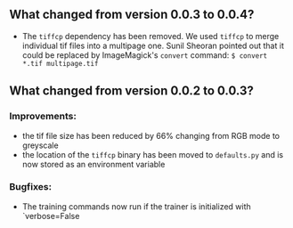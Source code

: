 ## What changed from version 0.0.3 to 0.0.4?

 * The `tiffcp` dependency has been removed.
    We used `tiffcp` to merge individual tif files into a multipage one.
    Sunil Sheoran pointed out that it could be replaced by ImageMagick's 
    `convert` command: 
    `$ convert *.tif multipage.tif`

## What changed from version 0.0.2 to 0.0.3?
### Improvements:
* the tif file size has been reduced by 66% changing from RGB mode to greyscale
* the location of the `tiffcp` binary has been moved to `defaults.py` and is now stored
 as an environment variable
    
### Bugfixes:
* The training commands now run if the trainer is initialized with `verbose=False